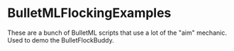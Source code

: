 BulletMLFlockingExamples
========================

These are a bunch of BulletML scripts that use a lot of the "aim" mechanic.  Used to demo the BulletFlockBuddy.

